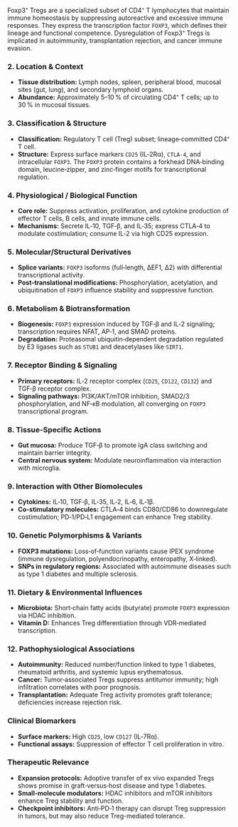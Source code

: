 Foxp3⁺ Tregs are a specialized subset of CD4⁺ T lymphocytes that maintain immune homeostasis by suppressing autoreactive and excessive immune responses. They express the transcription factor `FOXP3`, which defines their lineage and functional competence. Dysregulation of Foxp3⁺ Tregs is implicated in autoimmunity, transplantation rejection, and cancer immune evasion.

### 2. Location & Context
- **Tissue distribution:** Lymph nodes, spleen, peripheral blood, mucosal sites (gut, lung), and secondary lymphoid organs.  
- **Abundance:** Approximately 5–10 % of circulating CD4⁺ T cells; up to 30 % in mucosal tissues.  

### 3. Classification & Structure
- **Classification:** Regulatory T cell (Treg) subset; lineage‐committed CD4⁺ T cell.  
- **Structure:** Express surface markers `CD25` (IL‑2Rα), `CTLA‑4`, and intracellular `FOXP3`. The `FOXP3` protein contains a forkhead DNA‑binding domain, leucine‑zipper, and zinc‑finger motifs for transcriptional regulation.  

### 4. Physiological / Biological Function
- **Core role:** Suppress activation, proliferation, and cytokine production of effector T cells, B cells, and innate immune cells.  
- **Mechanisms:** Secrete IL‑10, TGF‑β, and IL‑35; express CTLA‑4 to modulate costimulation; consume IL‑2 via high CD25 expression.  

### 5. Molecular/Structural Derivatives
- **Splice variants:** `FOXP3` isoforms (full‑length, ΔEF1, Δ2) with differential transcriptional activity.  
- **Post‑translational modifications:** Phosphorylation, acetylation, and ubiquitination of `FOXP3` influence stability and suppressive function.  

### 6. Metabolism & Biotransformation
- **Biogenesis:** `FOXP3` expression induced by TGF‑β and IL‑2 signaling; transcription requires NFAT, AP‑1, and SMAD proteins.  
- **Degradation:** Proteasomal ubiquitin‑dependent degradation regulated by E3 ligases such as `STUB1` and deacetylases like `SIRT1`.  

### 7. Receptor Binding & Signaling
- **Primary receptors:** IL‑2 receptor complex (`CD25`, `CD122`, `CD132`) and TGF‑β receptor complex.  
- **Signaling pathways:** PI3K/AKT/mTOR inhibition, SMAD2/3 phosphorylation, and NF‑κB modulation, all converging on `FOXP3` transcriptional program.  

### 8. Tissue‑Specific Actions
- **Gut mucosa:** Produce TGF‑β to promote IgA class switching and maintain barrier integrity.  
- **Central nervous system:** Modulate neuroinflammation via interaction with microglia.  

### 9. Interaction with Other Biomolecules
- **Cytokines:** IL‑10, TGF‑β, IL‑35, IL‑2, IL‑6, IL‑1β.  
- **Co‑stimulatory molecules:** CTLA‑4 binds CD80/CD86 to downregulate costimulation; PD‑1/PD‑L1 engagement can enhance Treg stability.  

### 10. Genetic Polymorphisms & Variants
- **FOXP3 mutations:** Loss‑of‑function variants cause IPEX syndrome (immune dysregulation, polyendocrinopathy, enteropathy, X‑linked).  
- **SNPs in regulatory regions:** Associated with autoimmune diseases such as type 1 diabetes and multiple sclerosis.  

### 11. Dietary & Environmental Influences
- **Microbiota:** Short‑chain fatty acids (butyrate) promote `FOXP3` expression via HDAC inhibition.  
- **Vitamin D:** Enhances Treg differentiation through VDR‑mediated transcription.  

### 12. Pathophysiological Associations
- **Autoimmunity:** Reduced number/function linked to type 1 diabetes, rheumatoid arthritis, and systemic lupus erythematosus.  
- **Cancer:** Tumor‑associated Tregs suppress antitumor immunity; high infiltration correlates with poor prognosis.  
- **Transplantation:** Adequate Treg activity promotes graft tolerance; deficiencies increase rejection risk.  

### Clinical Biomarkers
- **Surface markers:** High `CD25`, low `CD127` (IL‑7Rα).  
- **Functional assays:** Suppression of effector T cell proliferation in vitro.  

### Therapeutic Relevance
- **Expansion protocols:** Adoptive transfer of ex vivo expanded Tregs shows promise in graft‑versus‑host disease and type 1 diabetes.  
- **Small‑molecule modulators:** HDAC inhibitors and mTOR inhibitors enhance Treg stability and function.  
- **Checkpoint inhibitors:** Anti‑PD‑1 therapy can disrupt Treg suppression in tumors, but may also reduce Treg-mediated tolerance.